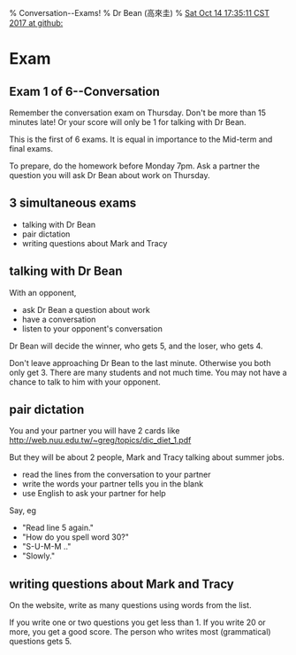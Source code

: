 % Conversation--Exams!
% Dr Bean (高來圭)
% [Sat Oct 14 17:35:11 CST 2017 at github: ](https://github.com/drbean/curriculum/tree/master/conversation)



# Exam

## Exam 1 of 6--Conversation

Remember the conversation exam on Thursday. Don't be more than 15 minutes late! Or your score will only be 1 for talking with Dr Bean.

This is the first of 6 exams. It is equal in importance to the Mid-term and final exams.

To prepare, do the homework before Monday 7pm. Ask a partner the question you will ask Dr Bean about work on Thursday.

## 3 simultaneous exams

* talking with Dr Bean
* pair dictation
* writing questions about Mark and Tracy

## talking with Dr Bean

With an opponent,

* ask Dr Bean a question about work
* have a conversation
* listen to your opponent's conversation

Dr Bean will decide the winner, who gets 5, and the loser, who gets 4.

Don't leave approaching Dr Bean to the last minute. Otherwise you both only get 3.
There are many students and not much time. You may not have a chance to talk to him with your opponent.

## pair dictation

You and your partner you will have 2 cards like
[http://web.nuu.edu.tw/~greg/topics/dic_diet_1.pdf ](http://web.nuu.edu.tw/~greg/topics/dic_diet_1.pdf)

But they will be about 2 people, Mark and Tracy talking about summer jobs.

* read the lines from the conversation to your partner
* write the words your partner tells you in the blank
* use English to ask your partner for help

Say, eg

* "Read line 5 again."
* "How do you spell word 30?"
* "S-U-M-M .."
* "Slowly."

## writing questions about Mark and Tracy

On the website, write as many questions using words from the list.

If you write one or two questions you get less than 1.
If you write 20 or more, you get a good score.
The person who writes most (grammatical) questions gets 5.

